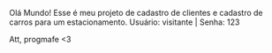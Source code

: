 Olá Mundo!
Esse é meu projeto de cadastro de clientes e cadastro de carros para um estacionamento. 
Usuário: visitante |  Senha: 123

Att, progmafe <3 
